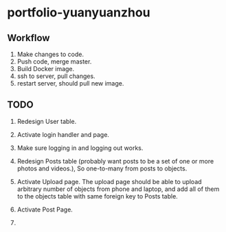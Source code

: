 # portfolio-yuanyuanzhou
## Workflow
1. Make changes to code.
2. Push code, merge master.
3. Build Docker image.
3. ssh to server, pull changes.
4. restart server, should pull new image.

## TODO
1. Redesign User table.
2. Activate login handler and page.
3. Make sure logging in and logging out works.

4. Redesign Posts table (probably want posts to be a set of one or more photos and videos.), So one-to-many from posts to objects.
5. Activate Upload page. The upload page should be able to upload arbitrary number of objects from phone and laptop, and add all of them to the objects table with same foreign key to Posts table.
6. Activate Post Page.
7.
